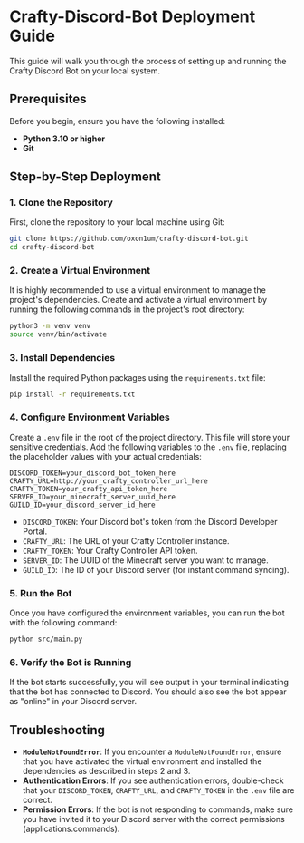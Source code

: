 # Crafty-Discord-Bot Deployment Guide

This guide will walk you through the process of setting up and running the Crafty Discord Bot on your local system.

## Prerequisites

Before you begin, ensure you have the following installed:

*   **Python 3.10 or higher**
*   **Git**

## Step-by-Step Deployment

### 1. Clone the Repository

First, clone the repository to your local machine using Git:

```bash
git clone https://github.com/oxon1um/crafty-discord-bot.git
cd crafty-discord-bot
```   

### 2. Create a Virtual Environment

It is highly recommended to use a virtual environment to manage the project's dependencies. Create and activate a virtual environment by running the following commands in the project's root directory:

```bash
python3 -m venv venv
source venv/bin/activate
```

### 3. Install Dependencies

Install the required Python packages using the `requirements.txt` file:

```bash
pip install -r requirements.txt
```

### 4. Configure Environment Variables

Create a `.env` file in the root of the project directory. This file will store your sensitive credentials. Add the following variables to the `.env` file, replacing the placeholder values with your actual credentials:

```
DISCORD_TOKEN=your_discord_bot_token_here
CRAFTY_URL=http://your_crafty_controller_url_here
CRAFTY_TOKEN=your_crafty_api_token_here
SERVER_ID=your_minecraft_server_uuid_here
GUILD_ID=your_discord_server_id_here
```

*   `DISCORD_TOKEN`: Your Discord bot's token from the Discord Developer Portal.
*   `CRAFTY_URL`: The URL of your Crafty Controller instance.
*   `CRAFTY_TOKEN`: Your Crafty Controller API token.
*   `SERVER_ID`: The UUID of the Minecraft server you want to manage.
*   `GUILD_ID`: The ID of your Discord server (for instant command syncing).

### 5. Run the Bot

Once you have configured the environment variables, you can run the bot with the following command:

```bash
python src/main.py
```

### 6. Verify the Bot is Running

If the bot starts successfully, you will see output in your terminal indicating that the bot has connected to Discord. You should also see the bot appear as "online" in your Discord server.

## Troubleshooting

*   **`ModuleNotFoundError`**: If you encounter a `ModuleNotFoundError`, ensure that you have activated the virtual environment and installed the dependencies as described in steps 2 and 3.
*   **Authentication Errors**: If you see authentication errors, double-check that your `DISCORD_TOKEN`, `CRAFTY_URL`, and `CRAFTY_TOKEN` in the `.env` file are correct.
*   **Permission Errors**: If the bot is not responding to commands, make sure you have invited it to your Discord server with the correct permissions (applications.commands).

